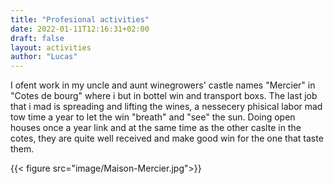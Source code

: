 ```yaml
---
title: "Profesional activities"
date: 2022-01-11T12:16:31+02:00
draft: false
layout: activities
author: "Lucas"
---
```


I ofent work in my uncle and aunt winegrowers' castle names "Mercier" in "Cotes de bourg" where i but in bottel win and transport boxs. The last job that i mad is spreading and lifting the wines, a nessecery phisical labor mad tow time a year to let the win "breath" and "see" the sun. Doing open houses once a year link and at the same time as the other caslte in the cotes, they are quite well received and make good win for the one that taste them.

{{< figure src="image/Maison-Mercier.jpg">}}